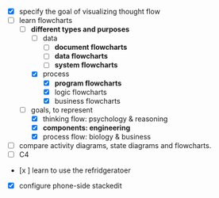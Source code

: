 - [x] specify the goal of visualizing thought flow
- [ ] learn flowcharts
  - [ ] **different types and purposes**
	- [ ] data
	  - [ ] **document flowcharts** 
      - [ ] **data flowcharts** 
	  - [ ] **system flowcharts**  
	- [x] process
      - [x] **program flowcharts** 
      - [x] logic flowcharts
      - [x] business flowcharts
  - [ ] goals, to represent
    - [x] thinking flow: psychology & reasoning
    - [x] **components: engineering**
    - [x] process flow: biology & business
- [ ] compare activity diagrams, state diagrams and flowcharts.
- [ ] C4
- [x ] learn to use the refridgeratoer
- [x] configure phone-side stackedit
<!--stackedit_data:
eyJoaXN0b3J5IjpbMTkyNDA2ODMwNCwtMTkyNzY0ODA4NSwxOD
AyOTg4NzkwLDE5MTI4NTgxOTAsMTczMzE1MDYyNywtMTc4NjMz
MDIzMl19
-->